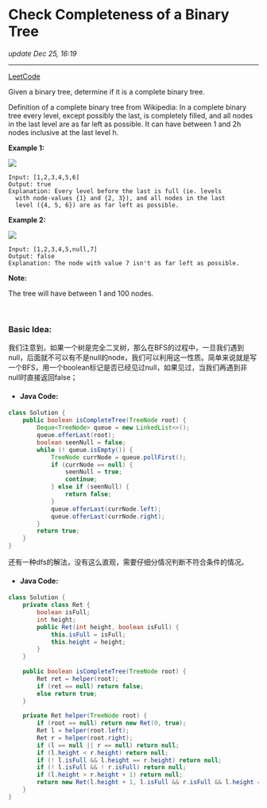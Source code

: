 # Check Completeness of a Binary Tree
_update Dec 25, 16:19_

---
[LeetCode](https://leetcode.com/problems/check-completeness-of-a-binary-tree/)

Given a binary tree, determine if it is a complete binary tree.

Definition of a complete binary tree from Wikipedia:
In a complete binary tree every level, except possibly the last, is completely filled, and all nodes in the last level are as far left as possible. It can have between 1 and 2h nodes inclusive at the last level h.

 

**Example 1:**

![](https://assets.leetcode.com/uploads/2018/12/15/complete-binary-tree-1.png)

    Input: [1,2,3,4,5,6]
    Output: true
    Explanation: Every level before the last is full (ie. levels
      with node-values {1} and {2, 3}), and all nodes in the last
      level ({4, 5, 6}) are as far left as possible.

**Example 2:**

![](https://assets.leetcode.com/uploads/2018/12/15/complete-binary-tree-2.png)

    Input: [1,2,3,4,5,null,7]
    Output: false
    Explanation: The node with value 7 isn't as far left as possible.
 
**Note:**

The tree will have between 1 and 100 nodes.

<br/>

### Basic Idea:
我们注意到，如果一个树是完全二叉树，那么在BFS的过程中，一旦我们遇到null，后面就不可以有不是null的node，我们可以利用这一性质。简单来说就是写一个BFS，用一个boolean标记是否已经见过null，如果见过，当我们再遇到非null时直接返回false；

* #### Java Code:
```java
class Solution {
    public boolean isCompleteTree(TreeNode root) {
        Deque<TreeNode> queue = new LinkedList<>();
        queue.offerLast(root);
        boolean seenNull = false;
        while (! queue.isEmpty()) {
            TreeNode currNode = queue.pollFirst();
            if (currNode == null) {
                seenNull = true;
                continue;
            } else if (seenNull) {
                return false;
            } 
            queue.offerLast(currNode.left);
            queue.offerLast(currNode.right);
        }
        return true;
    }
}
```

还有一种dfs的解法，没有这么直观，需要仔细分情况判断不符合条件的情况。
* #### Java Code:
```java
class Solution {
    private class Ret {
        boolean isFull;
        int height;
        public Ret(int height, boolean isFull) {
            this.isFull = isFull;
            this.height = height;
        }
    }
    
    public boolean isCompleteTree(TreeNode root) {
        Ret ret = helper(root);
        if (ret == null) return false;
        else return true;
    }
    
    private Ret helper(TreeNode root) {
        if (root == null) return new Ret(0, true);
        Ret l = helper(root.left);
        Ret r = helper(root.right);
        if (l == null || r == null) return null;
        if (l.height < r.height) return null;
        if (! l.isFull && l.height == r.height) return null;
        if (! l.isFull && ! r.isFull) return null;
        if (l.height > r.height + 1) return null;
        return new Ret(l.height + 1, l.isFull && r.isFull && l.height == r.height);
    }
}
```
